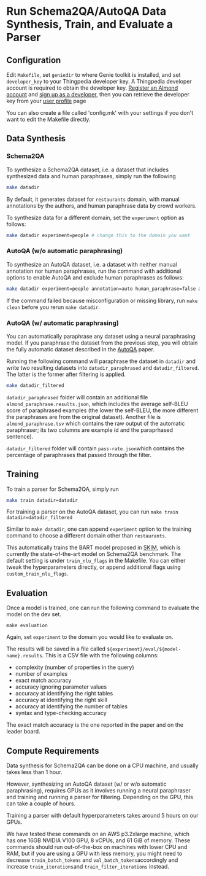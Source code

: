 # Run Schema2QA/AutoQA Data Synthesis, Train, and Evaluate a Parser

## Configuration

Edit `Makefile`, set `geniedir` to where Genie toolkit is installed, and set `developer_key`
to your Thingpedia developer key.
A Thingpedia developer account is required to obtain the developer key.
[Register an Almond account](https://almond.stanford.edu/user/register) and [sign up as a developer](https://almond.stanford.edu/user/request-developer),
then you can retrieve the developer key from your [user profile](https://almond.stanford.edu/user/profile) page

You can also create a file called 'config.mk' with your settings if you don't
want to edit the Makefile directly.

## Data Synthesis

### Schema2QA

To synthesize a Schema2QA dataset, i.e. a dataset that includes synthesized data and human paraphrases, simply run the following

```bash
make datadir
```

By default, it generates dataset for `restaurants` domain, with manual annotations
by the authors, and human paraphrase data by crowd workers.

To synthesize data for a different domain, set the `experiment` option as follows:

```bash
make datadir experiment=people # change this to the domain you want
```

### AutoQA (w/o automatic paraphrasing)

To synthesize an AutoQA dataset, i.e. a dataset with neither manual annotation nor human paraphrases, run the command with additional options to enable AutoQA and exclude human paraphrases as follows:

```bash
make datadir experiment=people annotation=auto human_paraphrase=false auto_paraphrase=true
```

If the command failed because misconfiguration or missing library, run `make clean` before you
rerun `make datadir`.

### AutoQA (w/ automatic paraphrasing)

You can automatically paraphrase any dataset using a neural paraphrasing model. If you paraphrase the dataset from the previous step, you will obtain the fully automatic dataset described in the [AutoQA](https://almond-static.stanford.edu/papers/autoqa-emnlp2020.pdf) paper.

Running the following command will paraphrase the dataset in `datadir` and write two resulting datasets into `datadir_paraphrased` and `datadir_filtered`. The latter is the former after filtering is applied.

```bash
make datadir_filtered
```

`datadir_paraphrased` folder will contain an additional file `almond_paraphrase.results.json`, which includes the average self-BLEU score of paraphrased examples (the lower the self-BLEU, the more different the paraphrases are from the original dataset). Another file is `almond_paraphrase.tsv` which contains the raw output of the automatic paraphraser; its two columns are example id and  the paraprhased sentence).

`datadir_filtered` folder will contain `pass-rate.json`which contains the percentage of paraphrases that passed through the filter.

## Training

To train a parser for Schema2QA, simply run

```bash
make train datadir=datadir
```

For training a parser on the AutoQA dataset, you can run `make train datadir=datadir_filtered`

Similar to `make datadir`, one can append `experiment` option to the training command to choose a different domain other than `restaurants`.

This automatically trains the BART model proposed in [SKIM](https://arxiv.org/abs/2009.07968),
which is currently the state-of-the-art model on Schema2QA benchmark.
The default setting is under `train_nlu_flags` in the Makefile. You can either tweak
the hyperparameters directly, or append additional flags using `custom_train_nlu_flags`.

## Evaluation

Once a model is trained, one can run the following command to evaluate the model on the dev set.

```
make evaluation
```

Again, set `experiment` to the domain you would like to evaluate on.

The results will be saved in a file called `${experiment}/eval/${model-name}.results`. This is a CSV
file with the following columns:

- complexity (number of properties in the query)
- number of examples
- exact match accuracy
- accuracy ignoring parameter values
- accuracy at identifying the right tables
- accuracy at identifying the right skill
- accuracy at identifying the number of tables
- syntax and type-checking accuracy

The exact match accuracy is the one reported in the paper and on the leader board.

## Compute Requirements

Data synthesis for Schema2QA can be done on a CPU machine, and usually takes less than 1 hour.

However, synthesizing an AutoQA dataset (w/ or w/o automatic paraphrasing), requires GPUs as it involves running a neural paraphraser and training and running a parser for filtering. Depending on the GPU, this can take a couple of hours.

Training a parser with default hyperparameters takes around 5 hours on our GPUs.

We have tested these commands on an AWS p3.2xlarge machine, which has one 16GB NVIDIA V100 GPU, 8 vCPUs, and 61 GiB of memory. These commands should run out-of-the-box on machines with lower CPU and RAM, but if you are using a GPU with less memory, you might need to decrease `train_batch_tokens` and `val_batch_tokens`accordingly and increase `train_iterations`and `train_filter_iterations` instead.
